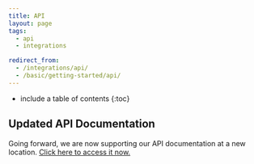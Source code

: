 ```yaml
---
title: API
layout: page
tags:
  - api
  - integrations

redirect_from:
  - /integrations/api/
  - /basic/getting-started/api/
---
```


* include a table of contents
{:toc}

## Updated API Documentation

Going forward, we are now supporting our API documentation at a new location. [Click here to access it now.](https://apidocs.codeship.com/v1/)
